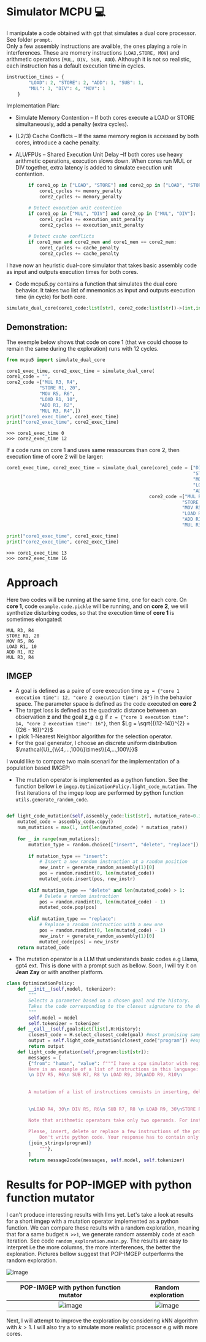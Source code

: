 # Simulator MCPU 💻

I manipulate a code obtained with gpt that simulates a dual core processor. See folder `prompt`.    
Only a few assembly instructions are availble, the ones playing a role in interferences. These are momery instructions (`LOAD,STORE, MOV`) and arithmetic operations (`MUL, DIV, SUB, ADD`).
Although it is not so realistic, each instruction has a default execution time in cycles.
```python
instruction_times = {
        "LOAD": 2, "STORE": 2, "ADD": 1, "SUB": 1, 
        "MUL": 3, "DIV": 4, "MOV": 1  
    }
```
Implementation Plan:

* Simulate Memory Contention – If both cores execute a LOAD or STORE simultaneously, add a penalty (extra cycles).

* (L2/3) Cache Conflicts – If the same memory region is accessed by both cores, introduce a cache penalty.

* ALU/FPUs – Shared Execution Unit Delay –If both cores use heavy arithmetic operations, execution slows down.  When cores run MUL or DIV together, extra latency is added to simulate execution unit contention.
```python
        if core1_op in ["LOAD", "STORE"] and core2_op in ["LOAD", "STORE"]:
            core1_cycles += memory_penalty
            core2_cycles += memory_penalty

        # Detect execution unit contention
        if core1_op in ["MUL", "DIV"] and core2_op in ["MUL", "DIV"]:
            core1_cycles += execution_unit_penalty
            core2_cycles += execution_unit_penalty
        
        # Detect cache conflicts
        if core1_mem and core2_mem and core1_mem == core2_mem:
            core1_cycles += cache_penalty
            core2_cycles += cache_penalty
```
I have now an heuristic dual-core simulator that takes basic assembly code as input and outputs execution times for both cores.

* Code mcpu5.py contains a function that simulates the dual core behavior. It takes two list of mnemonics as input and outputs execution time (in cycle) for both core.
```python
simulate_dual_core(core1_code:list[str], core2_code:list[str])->(int,int):
```
## Demonstration:
The exemple below shows that code on core 1 (that we could choose to remain the same during the exploration) runs with 12 cycles.
```python
from mcpu5 import simulate_dual_core

core1_exec_time, core2_exec_time = simulate_dual_core(
core1_code = "",
core2_code =["MUL R3, R4",
            "STORE R1, 20",
            "MOV R5, R6",
            "LOAD R1, 10",
            "ADD R1, R2",
            "MUL R3, R4",])
print("core1_exec_time", core1_exec_time)
print("core2_exec_time", core2_exec_time)
```

```
>>> core1_exec_time 0
>>> core2_exec_time 12
```
If a code runs on core 1 and uses same ressources than core 2, then execution time of core 2 will be larger:
```python
core1_exec_time, core2_exec_time = simulate_dual_core(core1_code = ["DIV R4,R5",
                                                                    "STORE R1, 20"
                                                                    "MOV R5, R6",
                                                                    "LOAD R1, 10",
                                                                    "ADD R1, R2",],
                                                    core2_code =["MUL R3, R4",
                                                                "STORE R1, 20",
                                                                "MOV R5, R6",
                                                                "LOAD R1, 10",
                                                                "ADD R1, R2",
                                                                "MUL R3, R4",])

print("core1_exec_time", core1_exec_time)
print("core2_exec_time", core2_exec_time)
```
```
>>> core1_exec_time 13
>>> core2_exec_time 16
```


# Approach

Here two codes will be running at the same time, one for each core.
On **core 1**, code `example.code.pickle` will be running, and on **core 2**, we will synthetize disturbing codes, so that the execution time of **core 1** is sometimes elongated:
```
MUL R3, R4
STORE R1, 20
MOV R5, R6
LOAD R1, 10
ADD R1, R2
MUL R3, R4
```

## IMGEP
* A goal is defined as a paire of core execution time `zg = {"core 1 execution time": 12, "core 2 execution time": 26"}` in the behavior space.
The parameter space is defined as the code executed on **core 2**
* The target loss is defined as the quadratic distance between an observation **z** and the goal **z_g** e.g if `z = {"core 1 execution time": 14, "core 2 execution time": 16"}`, then $Lg = \sqrt{{(12-14)}^{2} + {(26 - 16)}^2}$
* I pick 1-Nearest Neighbor algorithm for the selection operator.
* For the goal generator, I choose an discrete uniform distribution $\mathcal{U}_{\\{4,...,100\\}\times\\{4,...,100\\}}$

I would like to compare two main scenari for the implementation of a population based IMGEP:
* The mutation operator is implemented as a python function. See the function bellow i.e `imgep.OptimizationPolicy.light_code_mutation`. The first iterations of the imgep loop are performed by python function `utils.generate_random_code`.

```python

def light_code_mutation(self,assembly_code:list[str], mutation_rate=0.3):
    mutated_code = assembly_code.copy()
    num_mutations = max(1, int(len(mutated_code) * mutation_rate))
    
    for _ in range(num_mutations):
        mutation_type = random.choice(["insert", "delete", "replace"])
        
        if mutation_type == "insert":
            # Insert a new random instruction at a random position
            new_instr = generate_random_assembly(1)[0]
            pos = random.randint(0, len(mutated_code))
            mutated_code.insert(pos, new_instr)
        
        elif mutation_type == "delete" and len(mutated_code) > 1:
            # Delete a random instruction
            pos = random.randint(0, len(mutated_code) - 1)
            mutated_code.pop(pos)
        
        elif mutation_type == "replace":
            # Replace a random instruction with a new one
            pos = random.randint(0, len(mutated_code) - 1)
            new_instr = generate_random_assembly(1)[0]
            mutated_code[pos] = new_instr
    return mutated_code
```
* The mutation operator is a LLM that understands basic codes e.g Llama, gpt4 ext. This is done with a prompt such as bellow. Soon, I will try it on **Jean Zay** or with another platform.

```python
class OptimizationPolicy:
    def __init__(self,model, tokenizer):
        """
        Selects a parameter based on a chosen goal and the history.
        Takes the code corresponding to the closest signature to the desired goal signature
        """
        self.model = model
        self.tokenizer = tokenizer
    def __call__(self,goal:dict[list],H:History):
        closest_code = H.select_closest_code(goal) #most promising sample from the history
        output = self.light_code_mutation(closest_code["program"]) #expansion strategie: small random mutation
        return output
    def light_code_mutation(self,program:list[str]):
        messages = [
        {"from": "human", "value": f"""I have a cpu simulator with registers R1 up to R10, and that takes assembly instructions STORE, LOAD, ADD, MUL as input. \n
        Here is an example of a list of instructions in this language:
        \n DIV R5, R6\n SUB R7, R8 \n LOAD R9, 30\nADD R9, R10\n
        
        
        A mutation of a list of instructions consists in inserting, deleting or replacing a few instruction in program. For instance, here is a mutation of the list above. I added a the instruction LOAD in the fist line and I have replaced the last instruction by an instruction STORE.
        
        
        \nLOAD R4, 30\n DIV R5, R6\n SUB R7, R8 \n LOAD R9, 30\nSTORE R1, 20\n

        Note that arithmetic operators take only two operands. For instance: "MUL R3, R2, R1" is not valid and "MUL R2, R1" is valid.
        
        Please, insert, delete or replace a few instructions of the program below.
            Don't write python code. Your response has to contain only the mutated list of assembly instructions inside triple backticks with no more explanations.
        {join_strings(program)}
            """},
        ]
        return message2code(messages, self.model, self.tokenizer)
```

# Results for POP-IMGEP with python function mutator



I can't produce interesting results with llms yet. Let's take a look at results for a short imgep with a mutation operator implemented as a python function. We can compare these results with a random exploration, meaning that for a same budget `N >>1`, we generate random assembly code at each iteration. See code `random_exploration.main.py`.
The results are easy to interpret i.e the more columns, the more interferences, the better the exploration. Pictures bellow suggest that POP-IMGEP outperforms the random exploration. 


![image](/image/comparaison.png)

POP-IMGEP with python function mutator             |  Random exploration
:-------------------------:|:-------------------------:
![image](/imgep_with_homemade_mutation_operator/image/history_visual.png)  | ![image](/random_exploration/image/history_visual.png) 


Next, I will attempt to improve the exploration by considering kNN algorithm with $k>1$. I will also try a to simulate more realistic processor e.g with more cores.
